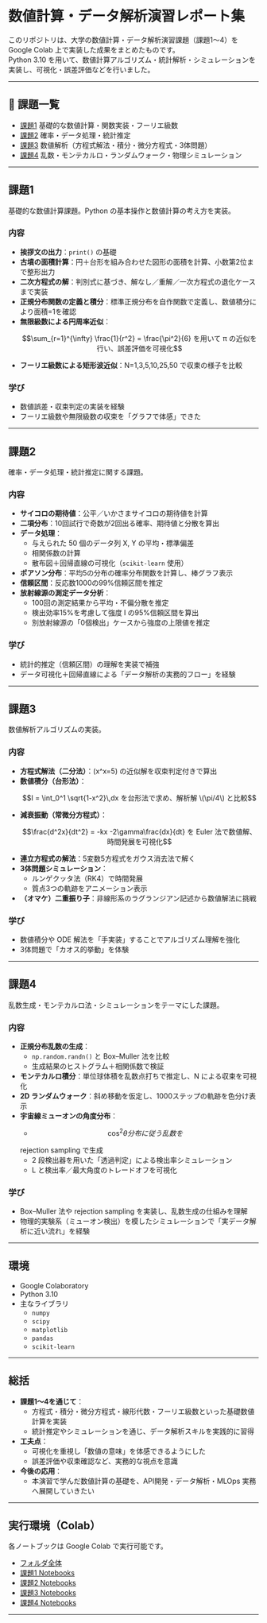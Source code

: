 # 数値計算・データ解析演習レポート集

このリポジトリは、大学の数値計算・データ解析演習課題（課題1〜4）を Google Colab 上で実装した成果をまとめたものです。  
Python 3.10 を用いて、数値計算アルゴリズム・統計解析・シミュレーションを実装し、可視化・誤差評価などを行いました。

---

## 🔹 課題一覧
- [課題1](#課題1) 基礎的な数値計算・関数実装・フーリエ級数
- [課題2](#課題2) 確率・データ処理・統計推定
- [課題3](#課題3) 数値解析（方程式解法・積分・微分方程式・3体問題）
- [課題4](#課題4) 乱数・モンテカルロ・ランダムウォーク・物理シミュレーション

---

## 課題1
基礎的な数値計算課題。Python の基本操作と数値計算の考え方を実装。

### 内容
- **挨拶文の出力**：`print()` の基礎
- **古墳の面積計算**：円＋台形を組み合わせた図形の面積を計算、小数第2位まで整形出力
- **二次方程式の解**：判別式に基づき、解なし／重解／一次方程式の退化ケースまで実装
- **正規分布関数の定義と積分**：標準正規分布を自作関数で定義し、数値積分により面積=1を確認
- **無限級数による円周率近似**：  
  ```math
  \sum_{r=1}^{\infty} \frac{1}{r^2} = \frac{\pi^2}{6}
  を用いて π の近似を行い、誤差評価を可視化
- **フーリエ級数による矩形波近似**：N=1,3,5,10,25,50 で収束の様子を比較

### 学び
- 数値誤差・収束判定の実装を経験  
- フーリエ級数や無限級数の収束を「グラフで体感」できた  

---

## 課題2
確率・データ処理・統計推定に関する課題。

### 内容
- **サイコロの期待値**：公平／いかさまサイコロの期待値を計算
- **二項分布**：10回試行で奇数が2回出る確率、期待値と分散を算出
- **データ処理**：
  - 与えられた 50 個のデータ列 X, Y の平均・標準偏差
  - 相関係数の計算
  - 散布図＋回帰直線の可視化（`scikit-learn` 使用）
- **ポアソン分布**：平均5の分布の確率分布関数を計算し、棒グラフ表示
- **信頼区間**：反応数1000の99%信頼区間を推定
- **放射線源の測定データ分析**：  
  - 100回の測定結果から平均・不偏分散を推定  
  - 検出効率15%を考慮して強度 I の95%信頼区間を算出  
  - 別放射線源の「0個検出」ケースから強度の上限値を推定  

### 学び
- 統計的推定（信頼区間）の理解を実装で補強  
- データ可視化＋回帰直線による「データ解析の実務的フロー」を経験  

---

## 課題3
数値解析アルゴリズムの実装。

### 内容
- **方程式解法（二分法）**：\(x^x=5\) の近似解を収束判定付きで算出
- **数値積分（台形法）**：  
  ```math
  I = \int_0^1 \sqrt{1-x^2}\,dx
  
  を台形法で求め、解析解 \(\pi/4\) と比較
- **減衰振動（常微分方程式）**：  
  ```math
  \frac{d^2x}{dt^2} = -kx -2\gamma\frac{dx}{dt}
   
  を Euler 法で数値解、時間発展を可視化
- **連立方程式の解法**：5変数5方程式をガウス消去法で解く
- **3体問題シミュレーション**：  
  - ルンゲクッタ法（RK4）で時間発展  
  - 質点3つの軌跡をアニメーション表示  
- **（オマケ）二重振り子**：非線形系のラグランジアン記述から数値解法に挑戦

### 学び
- 数値積分や ODE 解法を「手実装」することでアルゴリズム理解を強化  
- 3体問題で「カオス的挙動」を体験  

---

## 課題4
乱数生成・モンテカルロ法・シミュレーションをテーマにした課題。

### 内容
- **正規分布乱数の生成**：  
  - `np.random.randn()` と Box–Muller 法を比較  
  - 生成結果のヒストグラム＋相関係数で検証
- **モンテカルロ積分**：単位球体積を乱数点打ちで推定し、N による収束を可視化
- **2D ランダムウォーク**：斜め移動を仮定し、1000ステップの軌跡を色分け表示
- **宇宙線ミューオンの角度分布**：  
  - ```math
    \cos^2\theta 分布に従う乱数を
  rejection sampling で生成  
  - 2 段検出器を用いた「透過判定」による検出率シミュレーション  
  - L と検出率／最大角度のトレードオフを可視化

### 学び
- Box–Muller 法や rejection sampling を実装し、乱数生成の仕組みを理解  
- 物理的実験系（ミューオン検出）を模したシミュレーションで「実データ解析に近い流れ」を経験  

---

## 環境
- Google Colaboratory
- Python 3.10
- 主なライブラリ
  - `numpy`
  - `scipy`
  - `matplotlib`
  - `pandas`
  - `scikit-learn`

---

## 総括
- **課題1〜4を通じて**：  
  - 方程式・積分・微分方程式・線形代数・フーリエ級数といった基礎数値計算を実装  
  - 統計推定やシミュレーションを通じ、データ解析スキルを実践的に習得  
- **工夫点**：  
  - 可視化を重視し「数値の意味」を体感できるようにした  
  - 誤差評価や収束確認など、実務的な視点を意識  
- **今後の応用**：  
  - 本演習で学んだ数値計算の基礎を、API開発・データ解析・MLOps 実務へ展開していきたい  

---

## 実行環境（Colab）
各ノートブックは Google Colab で実行可能です。

- [フォルダ全体](https://drive.google.com/drive/folders/1QUc-rciBXZXYpKehLWwH3ry6sVZjl78D?usp=sharing)
- [課題1 Notebooks](https://colab.research.google.com/drive/1nrTRkYDmACITWo07B_vQtj4tDnBblxfS)
- [課題2 Notebooks](https://colab.research.google.com/drive/14yaGzwVf9hse7aANrEYJCsdMXng6Mqgg)
- [課題3 Notebooks](https://colab.research.google.com/drive/1nrTRkYDmACITWo07B_vQtj4tDnBblxfS)
- [課題4 Notebooks](https://colab.research.google.com/drive/1DSlnNzu2d5GCuCdJKW6g77ve7yPNFxn1)

---
